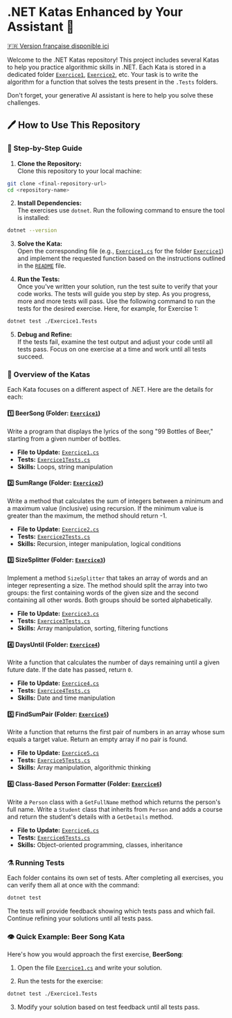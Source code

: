 # .NET Katas Enhanced by Your Assistant :robot:

[🇫🇷 Version française disponible ici](./README-fr.md)

Welcome to the .NET Katas repository! This project includes several Katas to help you practice algorithmic skills in .NET. Each Kata is stored in a dedicated folder [`Exercice1`](./Exercice1/), [`Exercice2`](./Exercice2/), etc.
Your task is to write the algorithm for a function that solves the tests present in the `.Tests` folders.

Don't forget, your generative AI assistant is here to help you solve these challenges.

## 🖊️ How to Use This Repository

### 🐾 Step-by-Step Guide

1. **Clone the Repository:**  
Clone this repository to your local machine:
```bash
git clone <final-repository-url>
cd <repository-name>
```

2. **Install Dependencies:**  
The exercises use `dotnet`. Run the following command to ensure the tool is installed:
```bash
dotnet --version
```

3. **Solve the Kata:**  
Open the corresponding file (e.g., [`Exercice1.cs`](./Exercice1/Exercice1.cs) for the folder [`Exercice1`](./Exercice1/)) and implement the requested function based on the instructions outlined in the [`README`](./Exercice1/README.md) file.

4. **Run the Tests:**  
Once you've written your solution, run the test suite to verify that your code works. The tests will guide you step by step. As you progress, more and more tests will pass. Use the following command to run the tests for the desired exercise. Here, for example, for Exercise 1:
```bash
dotnet test ./Exercice1.Tests   
```

5. **Debug and Refine:**  
If the tests fail, examine the test output and adjust your code until all tests pass. Focus on one exercise at a time and work until all tests succeed.

### 👀 Overview of the Katas
Each Kata focuses on a different aspect of .NET. Here are the details for each:

#### **1️⃣ BeerSong (Folder: [`Exercice1`](./Exercice1/))**
Write a program that displays the lyrics of the song "99 Bottles of Beer," starting from a given number of bottles.
- **File to Update:** [`Exercice1.cs`](./Exercice1/Exercice1.cs)
- **Tests:** [`Exercice1Tests.cs`](./Exercice1.Tests/Exercice1Tests.cs)
- **Skills:** Loops, string manipulation

#### **2️⃣ SumRange (Folder: [`Exercice2`](./Exercice2/))**
Write a method that calculates the sum of integers between a minimum and a maximum value (inclusive) using recursion. If the minimum value is greater than the maximum, the method should return -1.
- **File to Update:** [`Exercice2.cs`](./Exercice2/Exercice2.cs)
- **Tests:** [`Exercice2Tests.cs`](./Exercice2.Tests/Exercice2Tests.cs)
- **Skills:** Recursion, integer manipulation, logical conditions

#### **3️⃣ SizeSplitter (Folder: [`Exercice3`](./Exercice3/))**
Implement a method `SizeSplitter` that takes an array of words and an integer representing a size. The method should split the array into two groups: the first containing words of the given size and the second containing all other words. Both groups should be sorted alphabetically.
- **File to Update:** [`Exercice3.cs`](./Exercice3/Exercice3.cs)
- **Tests:** [`Exercice3Tests.cs`](./Exercice3.Tests/Exercice3Tests.cs)
- **Skills:** Array manipulation, sorting, filtering functions

#### **4️⃣ DaysUntil (Folder: [`Exercice4`](./Exercice4/))**
Write a function that calculates the number of days remaining until a given future date. If the date has passed, return `0`.
- **File to Update:** [`Exercice4.cs`](./Exercice4/Exercice4.cs)
- **Tests:** [`Exercice4Tests.cs`](./Exercice4.Tests/Exercice4Tests.cs)
- **Skills:** Date and time manipulation

#### **5️⃣ FindSumPair (Folder: [`Exercice5`](./Exercice5/))**
Write a function that returns the first pair of numbers in an array whose sum equals a target value. Return an empty array if no pair is found.
- **File to Update:** [`Exercice5.cs`](./Exercice5/Exercice5.cs)
- **Tests:** [`Exercice5Tests.cs`](./Exercice5.Tests/Exercice5Tests.cs)
- **Skills:** Array manipulation, algorithmic thinking

#### **6️⃣ Class-Based Person Formatter (Folder: [`Exercice6`](./Exercice6/))**
Write a `Person` class with a `GetFullName` method which returns the person's full name. Write a `Student` class that inherits from `Person` and adds a course and return the student's details with a `GetDetails` method. 
- **File to Update:** [`Exercice6.cs`](./Exercice6/Exercice6.cs)
- **Tests:** [`Exercice6Tests.cs`](./Exercice6.Tests/Exercice6Tests.cs)
- **Skills:** Object-oriented programming, classes, inheritance

### ⚗️ Running Tests
Each folder contains its own set of tests. After completing all exercises, you can verify them all at once with the command:
```bash
dotnet test 
```
The tests will provide feedback showing which tests pass and which fail. Continue refining your solutions until all tests pass.

### 👁️ Quick Example: Beer Song Kata
Here's how you would approach the first exercise, **BeerSong**:

1. Open the file [`Exercice1.cs`](./Exercice1/Exercice1.cs) and write your solution.

2. Run the tests for the exercise:
```bash
dotnet test ./Exercice1.Tests   
```

3. Modify your solution based on test feedback until all tests pass.
